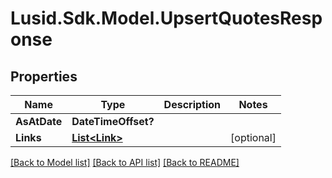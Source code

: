 # Lusid.Sdk.Model.UpsertQuotesResponse
## Properties

Name | Type | Description | Notes
------------ | ------------- | ------------- | -------------
**AsAtDate** | **DateTimeOffset?** |  | 
**Links** | [**List&lt;Link&gt;**](Link.md) |  | [optional] 

[[Back to Model list]](../README.md#documentation-for-models) [[Back to API list]](../README.md#documentation-for-api-endpoints) [[Back to README]](../README.md)

